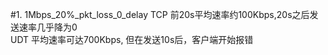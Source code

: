 #1. 1Mbps_20%_pkt_loss_0_delay
TCP 前20s平均速率约100Kbps,20s之后发送速率几乎降为0  
UDT 平均速率可达700Kbps, 但在发送10s后，客户端开始报错  
